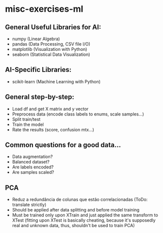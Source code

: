 # misc-exercises-ml

## General Useful Libraries for AI:
- numpy (Linear Algebra)
- pandas (Data Processing, CSV file I/O)
- matplotlib (Visualization with Python)
- seaborn (Statistical Data Visualization)

## AI-Specific Libraries:
- scikit-learn (Machine Learning with Python)

## General step-by-step:
- Load df and get X matrix and y vector
- Preprocess data (encode class labels to enums, scale samples...)
- Split train/test
- Train the model
- Rate the results (score, confusion mtx...)

## Common questions for a good data...
- Data augmentation?
- Balanced dataset?
- Are labels encoded?
- Are samples scaled?

## PCA
- Reduz a redundância de colunas que estão correlacionadas (ToDo: translate strictly)
- Should be applied after data splitting and before model training
- Must be trained only upon XTrain and just applied the same transform to XTest (fitting upon XTest is basically cheating, because it's supposedly real and unknown data, thus, shouldn't be used to train PCA)
